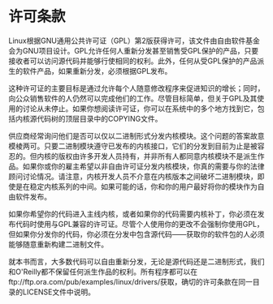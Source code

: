 # 许可条款

Linux根据GNU通用公共许可证（GPL）第2版获得许可，该文件由自由软件基金会为GNU项目设计。GPL允许任何人重新分发甚至销售受GPL保护的产品，只要接收者可以访问源代码并能够行使相同的权利。此外，任何从受GPL保护的产品派生的软件产品，如果重新分发，必须根据GPL发布。

这种许可证的主要目标是通过允许每个人随意修改程序来促进知识的增长；同时，向公众销售软件的人仍然可以完成他们的工作。尽管目标简单，但关于GPL及其使用的讨论从未停止。如果你想阅读许可证，你可以在系统中的多个地方找到它，包括内核源代码树的顶层目录中的COPYING文件。

供应商经常询问他们是否可以仅以二进制形式分发内核模块。这个问题的答案故意模棱两可。只要二进制模块遵守已发布的内核接口，它们的分发到目前为止是被容忍的。但内核的版权由许多开发人员持有，并非所有人都同意内核模块不是派生作品。如果你或你的雇主希望以非自由许可证分发内核模块，你真的需要与你的法律顾问讨论情况。请注意，内核开发人员不介意在内核版本之间破坏二进制模块，即使是在稳定内核系列的中间。如果可能的话，你和你的用户最好将你的模块作为自由软件发布。

如果你希望你的代码进入主线内核，或者如果你的代码需要内核补丁，你必须在发布代码时使用与GPL兼容的许可证。尽管个人使用你的更改不会强制你使用GPL，但如果你分发你的代码，你必须在分发中包含源代码——获取你的软件包的人必须能够随意重新构建二进制文件。

就本书而言，大多数代码可以自由重新分发，无论是源代码还是二进制形式，我们和O'Reilly都不保留任何派生作品的权利。所有程序都可以在ftp://ftp.ora.com/pub/examples/linux/drivers/获取，确切的许可条款在同一目录的LICENSE文件中说明。

